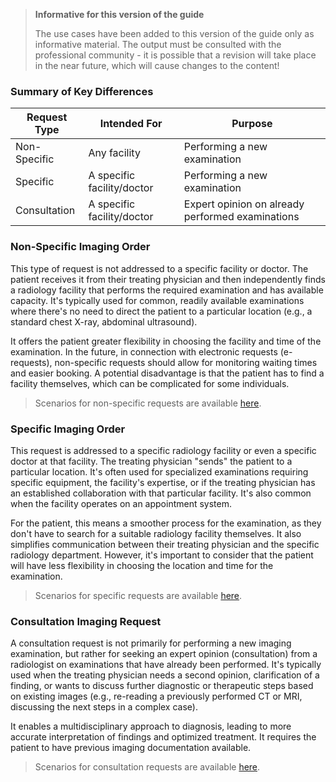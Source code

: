 <div xmlns="http://www.w3.org/1999/xhtml" xmlns:xsi="http://www.w3.org/2001/XMLSchema-instance">
<blockquote class="stu-note">
<b>Informative for this version of the guide</b>
<p>The use cases have been added to this version of the guide only as informative material. The output must be consulted with the professional community - it is possible that a revision will take place in the near future, which will cause changes to the content!</p>
</blockquote>
</div>

### Summary of Key Differences

| Request Type | Intended For               | Purpose                                          |
| ------------ | -------------------------- | ------------------------------------------------ |
| Non-Specific | Any facility               | Performing a new examination                     |
| Specific     | A specific facility/doctor | Performing a new examination                     |
| Consultation | A specific facility/doctor | Expert opinion on already performed examinations |

### Non-Specific Imaging Order

This type of request is not addressed to a specific facility or doctor. The patient receives it from their treating physician and then independently finds a radiology facility that performs the required examination and has available capacity. It's typically used for common, readily available examinations where there's no need to direct the patient to a particular location (e.g., a standard chest X-ray, abdominal ultrasound).

It offers the patient greater flexibility in choosing the facility and time of the examination. In the future, in connection with electronic requests (e-requests), non-specific requests should allow for monitoring waiting times and easier booking. A potential disadvantage is that the patient has to find a facility themselves, which can be complicated for some individuals.

> Scenarios for non-specific requests are available [here](workflow.html#non-specific-order).

### Specific Imaging Order

This request is addressed to a specific radiology facility or even a specific doctor at that facility. The treating physician "sends" the patient to a particular location. It's often used for specialized examinations requiring specific equipment, the facility's expertise, or if the treating physician has an established collaboration with that particular facility. It's also common when the facility operates on an appointment system.

For the patient, this means a smoother process for the examination, as they don't have to search for a suitable radiology facility themselves. It also simplifies communication between their treating physician and the specific radiology department. However, it's important to consider that the patient will have less flexibility in choosing the location and time for the examination.

> Scenarios for specific requests are available [here](workflow.html#specific-order).

### Consultation Imaging Request

A consultation request is not primarily for performing a new imaging examination, but rather for seeking an expert opinion (consultation) from a radiologist on examinations that have already been performed. It's typically used when the treating physician needs a second opinion, clarification of a finding, or wants to discuss further diagnostic or therapeutic steps based on existing images (e.g., re-reading a previously performed CT or MRI, discussing the next steps in a complex case).

It enables a multidisciplinary approach to diagnosis, leading to more accurate interpretation of findings and optimized treatment. It requires the patient to have previous imaging documentation available.

> Scenarios for consultation requests are available [here](workflow.html#consultation).